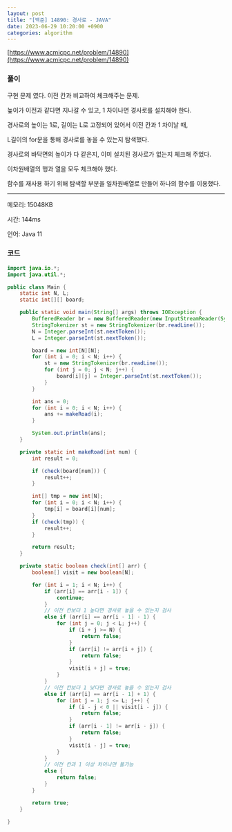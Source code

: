 ```yaml
---
layout: post
title: "[백준] 14890: 경사로 - JAVA"
date: 2023-06-29 10:20:00 +0900
categories: algorithm
---
```


[https://www.acmicpc.net/problem/14890](https://www.acmicpc.net/problem/14890)

### 풀이

구현 문제 였다. 이전 칸과 비교하여 체크해주는 문제.

높이가 이전과 같다면 지나갈 수 있고, 1 차이나면 경사로를 설치해야 한다.

경사로의 높이는 1로, 길이는 L로 고정되어 있어서 이전 칸과 1 차이날 때, 

L길이의 for문을 통해 경사로를 놓을 수 있는지 탐색했다.

경사로의 바닥면의 높이가 다 같은지, 이미 설치된 경사로가 없는지 체크해 주었다.

이차원배열의 행과 열을 모두 체크해야 했다.

함수를 재사용 하기 위해 탐색할 부분을 일차원배열로 만들어 하나의 함수를 이용했다.

---

메모리: 15048KB

시간: 144ms

언어: Java 11

### 코드

```java
import java.io.*;
import java.util.*;

public class Main {
    static int N, L;
    static int[][] board;

    public static void main(String[] args) throws IOException {
        BufferedReader br = new BufferedReader(new InputStreamReader(System.in));
        StringTokenizer st = new StringTokenizer(br.readLine());
        N = Integer.parseInt(st.nextToken());
        L = Integer.parseInt(st.nextToken());

        board = new int[N][N];
        for (int i = 0; i < N; i++) {
            st = new StringTokenizer(br.readLine());
            for (int j = 0; j < N; j++) {
                board[i][j] = Integer.parseInt(st.nextToken());
            }
        }

        int ans = 0;
        for (int i = 0; i < N; i++) {
            ans += makeRoad(i);
        }

        System.out.println(ans);
    }

    private static int makeRoad(int num) {
        int result = 0;

        if (check(board[num])) {
            result++;
        }

        int[] tmp = new int[N];
        for (int i = 0; i < N; i++) {
            tmp[i] = board[i][num];
        }
        if (check(tmp)) {
            result++;
        }

        return result;
    }

    private static boolean check(int[] arr) {
        boolean[] visit = new boolean[N];

        for (int i = 1; i < N; i++) {
            if (arr[i] == arr[i - 1]) {
                continue;
            } 
            // 이전 칸보다 1 높다면 경사로 놓을 수 있는지 검사
            else if (arr[i] == arr[i - 1] - 1) {
                for (int j = 0; j < L; j++) {
                    if (i + j >= N) {
                        return false;
                    }
                    if (arr[i] != arr[i + j]) {
                        return false;
                    }
                    visit[i + j] = true;
                }
            } 
            // 이전 칸보다 1 낮다면 경사로 놓을 수 있는지 검사
            else if (arr[i] == arr[i - 1] + 1) {
                for (int j = 1; j <= L; j++) {
                    if (i - j < 0 || visit[i - j]) {
                        return false;
                    }
                    if (arr[i - 1] != arr[i - j]) {
                        return false;
                    }
                    visit[i - j] = true;
                }
            } 
            // 이전 칸과 1 이상 차이나면 불가능
            else {
                return false;
            }
        }

        return true;
    }

}
```